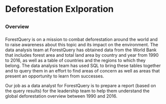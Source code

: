 # Deforestation Exlporation <h2>

### Overview <h3>

ForestQuery is on a mission to combat deforestation around the world and to raise awareness about this topic and its impact on the environment. The data analysis team at ForestQuery has obtained data from the World Bank that includes forest area and total land area by country and year from 1990 to 2016, as well as a table of countries and the regions to which they belong.
The data analysis team has used SQL to bring these tables together and to query them in an effort to find areas of concern as well as areas that present an opportunity to learn from successes.

Our job as a data analyst for ForestQuery is to prepare a report (based on the query results) for the leadership team to help them understand the global deforestation overview between 1990 and 2016.
